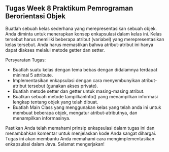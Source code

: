 ## Tugas Week 8 Praktikum Pemrograman Berorientasi Objek

Buatlah sebuah kelas sederhana yang merepresentasikan sebuah objek. Anda diminta untuk menerapkan konsep enkapsulasi dalam kelas ini. Kelas tersebut harus memiliki beberapa atribut (variabel) yang merepresentasikan kelas tersebut. Anda harus memastikan bahwa atribut-atribut ini hanya dapat diakses melalui metode getter dan setter.

Persyaratan Tugas:

- Buatlah suatu kelas dengan tema bebas dengan didalamnya terdapat minimal 5 attribute.
- Implementasikan enkapsulasi dengan cara menyembunyikan atribut-atribut tersebut (gunakan akses private).
- Buatlah metode setter dan getter untuk masing-masing atribut.
- Buatkan sebuah metode tampilkanInfo() yang menampilkan informasi lengkap tentang objek yang telah dibuat.
- Buatlah Main Class yang menggunakan kelas yang telah anda ini untuk membuat beberapa objek, mengatur atribut-atributnya, dan menampilkan informasinya.

Pastikan Anda telah memahami prinsip enkapsulasi dalam tugas ini dan menambahkan komentar untuk menjelaskan kode Anda sangat dihargai. Tugas ini akan membantu Anda memahami cara mengimplementasikan enkapsulasi dalam Java. Selamat mengerjakan!
